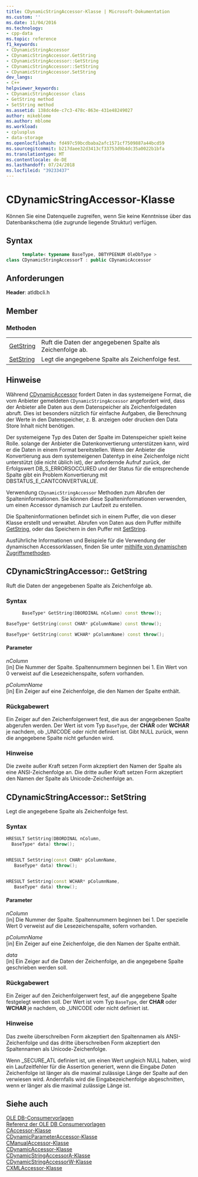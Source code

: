 ```yaml
---
title: CDynamicStringAccessor-Klasse | Microsoft-Dokumentation
ms.custom: ''
ms.date: 11/04/2016
ms.technology:
- cpp-data
ms.topic: reference
f1_keywords:
- CDynamicStringAccessor
- CDynamicStringAccessor.GetString
- CDynamicStringAccessor::GetString
- CDynamicStringAccessor::SetString
- CDynamicStringAccessor.SetString
dev_langs:
- C++
helpviewer_keywords:
- CDynamicStringAccessor class
- GetString method
- SetString method
ms.assetid: 138dc4de-c7c3-478c-863e-431e48249027
author: mikeblome
ms.author: mblome
ms.workload:
- cplusplus
- data-storage
ms.openlocfilehash: fd497c59bcdbaba2afc1571cf7509887a44bcd59
ms.sourcegitcommit: b217daee32d3413cf33753d9b4dc35a0022b1bfa
ms.translationtype: MT
ms.contentlocale: de-DE
ms.lasthandoff: 07/24/2018
ms.locfileid: "39233437"
---
```

# <a name="cdynamicstringaccessor-class"></a>CDynamicStringAccessor-Klasse
Können Sie eine Datenquelle zugreifen, wenn Sie keine Kenntnisse über das Datenbankschema (die zugrunde liegende Struktur) verfügen.  
  
## <a name="syntax"></a>Syntax  
  
```cpp
      template< typename BaseType, DBTYPEENUM OleDbType >  
class CDynamicStringAccessorT : public CDynamicAccessor  
```  

  
## <a name="requirements"></a>Anforderungen  
 **Header**: atldbcli.h 

## <a name="members"></a>Member  
  
### <a name="methods"></a>Methoden  
  
|||  
|-|-|  
|[GetString](#getstring)|Ruft die Daten der angegebenen Spalte als Zeichenfolge ab.|  
|[SetString](#setstring)|Legt die angegebene Spalte als Zeichenfolge fest.|  
  
## <a name="remarks"></a>Hinweise  
 Während [CDynamicAccessor](../../data/oledb/cdynamicaccessor-class.md) fordert Daten in das systemeigene Format, die vom Anbieter gemeldeten `CDynamicStringAccessor` angefordert wird, dass der Anbieter alle Daten aus dem Datenspeicher als Zeichenfolgedaten abruft. Dies ist besonders nützlich für einfache Aufgaben, die Berechnung der Werte in den Datenspeicher, z. B. anzeigen oder drucken den Data Store Inhalt nicht benötigen.  
  
 Der systemeigene Typ des Daten der Spalte im Datenspeicher spielt keine Rolle. solange der Anbieter die Datenkonvertierung unterstützen kann, wird er die Daten in einem Format bereitstellen. Wenn der Anbieter die Konvertierung aus dem systemeigenen Datentyp in eine Zeichenfolge nicht unterstützt (die nicht üblich ist), der anfordernde Aufruf zurück, der Erfolgswert DB_S_ERRORSOCCURED und der Status für die entsprechende Spalte gibt ein Problem Konvertierung mit DBSTATUS_E_CANTCONVERTVALUE.  
  
 Verwendung `CDynamicStringAccessor` Methoden zum Abrufen der Spalteninformationen. Sie können diese Spalteninformationen verwenden, um einen Accessor dynamisch zur Laufzeit zu erstellen.  
  
 Die Spalteninformationen befindet sich in einem Puffer, die von dieser Klasse erstellt und verwaltet. Abrufen von Daten aus dem Puffer mithilfe [GetString](../../data/oledb/cdynamicstringaccessor-getstring.md), oder das Speichern in den Puffer mit [SetString](../../data/oledb/cdynamicstringaccessor-setstring.md).  
  
 Ausführliche Informationen und Beispiele für die Verwendung der dynamischen Accessorklassen, finden Sie unter [mithilfe von dynamischen Zugriffsmethoden](../../data/oledb/using-dynamic-accessors.md).  

## <a name="getstring"></a> CDynamicStringAccessor:: GetString
Ruft die Daten der angegebenen Spalte als Zeichenfolge ab.  
  
### <a name="syntax"></a>Syntax  
  
```cpp
      BaseType* GetString(DBORDINAL nColumn) const throw();  

BaseType* GetString(const CHAR* pColumnName) const throw();  

BaseType* GetString(const WCHAR* pColumnName) const throw();  
```  
  
#### <a name="parameters"></a>Parameter  
 *nColumn*  
 [in] Die Nummer der Spalte. Spaltennummern beginnen bei 1. Ein Wert von 0 verweist auf die Lesezeichenspalte, sofern vorhanden.  
  
 *pColumnName*  
 [in] Ein Zeiger auf eine Zeichenfolge, die den Namen der Spalte enthält.  
  
### <a name="return-value"></a>Rückgabewert  
 Ein Zeiger auf den Zeichenfolgenwert fest, die aus der angegebenen Spalte abgerufen werden. Der Wert ist vom Typ `BaseType`, der **CHAR** oder **WCHAR** je nachdem, ob _UNICODE oder nicht definiert ist. Gibt NULL zurück, wenn die angegebene Spalte nicht gefunden wird.  
  
### <a name="remarks"></a>Hinweise  
 Die zweite außer Kraft setzen Form akzeptiert den Namen der Spalte als eine ANSI-Zeichenfolge an. Die dritte außer Kraft setzen Form akzeptiert den Namen der Spalte als Unicode-Zeichenfolge an.  
 
## <a name="setstring"></a> CDynamicStringAccessor:: SetString
Legt die angegebene Spalte als Zeichenfolge fest.  
  
### <a name="syntax"></a>Syntax  
  
```cpp
HRESULT SetString(DBORDINAL nColumn,  
  BaseType* data) throw();  


HRESULT SetString(const CHAR* pColumnName,  
   BaseType* data) throw();  


HRESULT SetString(const WCHAR* pColumnName,  
   BaseType* data) throw();  
```  
  
#### <a name="parameters"></a>Parameter  
 *nColumn*  
 [in] Die Nummer der Spalte. Spaltennummern beginnen bei 1. Der spezielle Wert 0 verweist auf die Lesezeichenspalte, sofern vorhanden.  
  
 *pColumnName*  
 [in] Ein Zeiger auf eine Zeichenfolge, die den Namen der Spalte enthält.  
  
 *data*  
 [in] Ein Zeiger auf die Daten der Zeichenfolge, an die angegebene Spalte geschrieben werden soll.  
  
### <a name="return-value"></a>Rückgabewert  
 Ein Zeiger auf den Zeichenfolgenwert fest, auf die angegebene Spalte festgelegt werden soll. Der Wert ist vom Typ `BaseType`, der **CHAR** oder **WCHAR** je nachdem, ob _UNICODE oder nicht definiert ist.  
  
### <a name="remarks"></a>Hinweise  
 Das zweite überschreiben Form akzeptiert den Spaltennamen als ANSI-Zeichenfolge und das dritte überschreiben Form akzeptiert den Spaltennamen als Unicode-Zeichenfolge.  
  
 Wenn _SECURE_ATL definiert ist, um einen Wert ungleich NULL haben, wird ein Laufzeitfehler für die Assertion generiert, wenn die Eingabe *Daten* Zeichenfolge ist länger als die maximal zulässige Länge der Spalte auf den verwiesen wird. Andernfalls wird die Eingabezeichenfolge abgeschnitten, wenn er länger als die maximal zulässige Länge ist.  
  
## <a name="see-also"></a>Siehe auch  
 [OLE DB-Consumervorlagen](../../data/oledb/ole-db-consumer-templates-cpp.md)   
 [Referenz der OLE DB Consumervorlagen](../../data/oledb/ole-db-consumer-templates-reference.md)   
 [CAccessor-Klasse](../../data/oledb/caccessor-class.md)   
 [CDynamicParameterAccessor-Klasse](../../data/oledb/cdynamicparameteraccessor-class.md)   
 [CManualAccessor-Klasse](../../data/oledb/cmanualaccessor-class.md)   
 [CDynamicAccessor-Klasse](../../data/oledb/cdynamicaccessor-class.md)   
 [CDynamicStringAccessorA-Klasse](../../data/oledb/cdynamicstringaccessora-class.md)   
 [CDynamicStringAccessorW-Klasse](../../data/oledb/cdynamicstringaccessorw-class.md)   
 [CXMLAccessor-Klasse](../../data/oledb/cxmlaccessor-class.md)